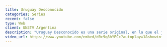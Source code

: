 ```yaml
---
title: Uruguay Desconocido
categories: Series
recent: false
type: Web
client: UN3TV Argentina
description: "Uruguay Desconocido es una serie original, en la que el joven periodista Mateo Tapino intenta producir un programa periodístico transgresor, acompañado de Rober, el hijo del dueño del canal. El ímpetu y la ambición de Mateo chocarán con su falta de experiencia y su torpe capacidad de relacionamiento."
video_url: https://www.youtube.com/embed/d0c9q8hYPCc?autoplay=1&showinfo=0&width=500&height=280
---
```

